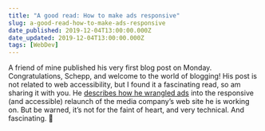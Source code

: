 ```yaml
---
title: "A good read: How to make ads responsive"
slug: a-good-read-how-to-make-ads-responsive
date_published: 2019-12-04T13:00:00.000Z
date_updated: 2019-12-04T13:00:00.000Z
tags: [WebDev]
---
```


A friend of mine published his very first blog post on Monday. Congratulations, Schepp, and welcome to the world of blogging! His post is not related to web accessibility, but I found it a fascinating read, so am sharing it with you. He [describes how he wrangled ads](https://schepp.dev/posts/ad-integration-in-2020/) into the responsive (and accessible) relaunch of the media company&#8217;s web site he is working on. But be warned, it&#8217;s not for the faint of heart, and very technical. And fascinating. 🙂
